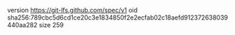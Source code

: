 version https://git-lfs.github.com/spec/v1
oid sha256:789cbc5d6cd1ce20c3e1834850f2e2ecfab02c18aefd912372638039440aa282
size 259
